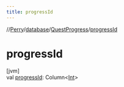 ```yaml
---
title: progressId
---
```

//[Perry](../../../index.html)/[database](../index.html)/[QuestProgress](index.html)/[progressId](progress-id.html)



# progressId



[jvm]\
val [progressId](progress-id.html): Column&lt;[Int](https://kotlinlang.org/api/latest/jvm/stdlib/kotlin/-int/index.html)&gt;




